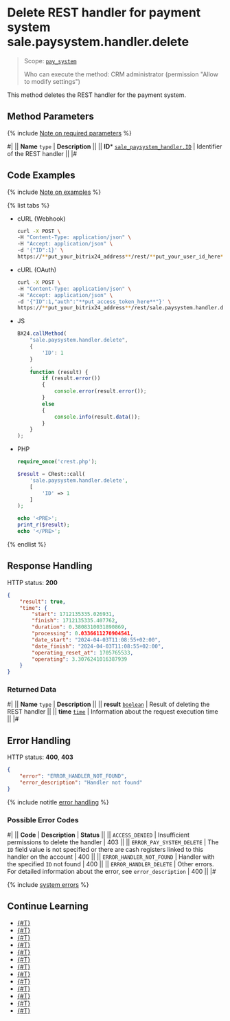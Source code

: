 # Delete REST handler for payment system sale.paysystem.handler.delete

> Scope: [`pay_system`](../scopes/permissions.md)
>
> Who can execute the method: CRM administrator (permission "Allow to modify settings")

This method deletes the REST handler for the payment system.

## Method Parameters

{% include [Note on required parameters](../../_includes/required.md) %}

#|
|| **Name**
`type` | **Description** ||
|| **ID***
[`sale_paysystem_handler.ID`](../sale/data-types.md) | Identifier of the REST handler ||
|#

## Code Examples

{% include [Note on examples](../../_includes/examples.md) %}

{% list tabs %}

- cURL (Webhook)

    ```bash
    curl -X POST \
    -H "Content-Type: application/json" \
    -H "Accept: application/json" \
    -d '{"ID":1}' \
    https://**put_your_bitrix24_address**/rest/**put_your_user_id_here**/**put_your_webhook_here**/sale.paysystem.handler.delete
    ```

- cURL (OAuth)

    ```bash
    curl -X POST \
    -H "Content-Type: application/json" \
    -H "Accept: application/json" \
    -d '{"ID":1,"auth":"**put_access_token_here**"}' \
    https://**put_your_bitrix24_address**/rest/sale.paysystem.handler.delete
    ```

- JS

    ```js
    BX24.callMethod(
        "sale.paysystem.handler.delete",
        {
            'ID': 1
        }
        ,
        function (result) {
            if (result.error())
            {
                console.error(result.error());
            }
            else
            {
                console.info(result.data());
            }
        }
    );
    ```

- PHP

    ```php
    require_once('crest.php');

    $result = CRest::call(
        'sale.paysystem.handler.delete',
        [
            'ID' => 1
        ]
    );

    echo '<PRE>';
    print_r($result);
    echo '</PRE>';
    ```

{% endlist %}

## Response Handling

HTTP status: **200**

```json
{
    "result": true,
    "time": {
        "start": 1712135335.026931,
        "finish": 1712135335.407762,
        "duration": 0.3808310031890869,
        "processing": 0.0336611270904541,
        "date_start": "2024-04-03T11:08:55+02:00",
        "date_finish": "2024-04-03T11:08:55+02:00",
        "operating_reset_at": 1705765533,
        "operating": 3.3076241016387939
    }
}
```

### Returned Data

#|
|| **Name**
`type` | **Description** ||
|| **result**
[`boolean`](../data-types.md) | Result of deleting the REST handler ||
|| **time**
[`time`](../data-types.md) | Information about the request execution time ||
|#

## Error Handling

HTTP status: **400**, **403**

```json
{
    "error": "ERROR_HANDLER_NOT_FOUND",
    "error_description": "Handler not found"
}
```

{% include notitle [error handling](../../_includes/error-info.md) %}

### Possible Error Codes

#|
|| **Code** | **Description** | **Status** ||
|| `ACCESS_DENIED` | Insufficient permissions to delete the handler | 403 ||
|| `ERROR_PAY_SYSTEM_DELETE` | The `ID` field value is not specified or there are cash registers linked to this handler on the account | 400 ||
|| `ERROR_HANDLER_NOT_FOUND` | Handler with the specified `ID` not found | 400 ||
|| `ERROR_HANDLER_DELETE` | Other errors. For detailed information about the error, see `error_description` | 400 ||
|#

{% include [system errors](../../_includes/system-errors.md) %}

## Continue Learning

- [{#T}](./sale-pay-system-handler-add.md)
- [{#T}](./sale-pay-system-handler-update.md)
- [{#T}](./sale-pay-system-handler-list.md)
- [{#T}](./sale-pay-system-add.md)
- [{#T}](./sale-pay-system-update.md)
- [{#T}](./sale-pay-system-list.md)
- [{#T}](./sale-pay-system-settings-get.md)
- [{#T}](./sale-pay-system-settings-update.md)
- [{#T}](./sale-pay-system-delete.md)
- [{#T}](./sale-pay-system-pay-payment.md)
- [{#T}](./sale-pay-system-pay-invoice.md)
- [{#T}](./sale-pay-system-settings-payment-get.md)
- [{#T}](./sale-pay-system-settings-invoice-get.md)